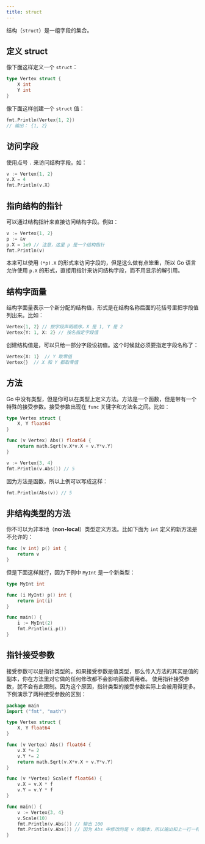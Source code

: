 ```yaml
---
title: struct
---
```


结构（`struct`）是一组字段的集合。

## 定义 struct

像下面这样定义一个 `struct`：

```go
type Vertex struct {
	X int
	Y int
}
```

像下面这样创建一个 `struct` 值：

```go
fmt.Println(Vertex{1, 2})
// 输出： {1, 2}
```

## 访问字段

使用点号 `.` 来访问结构字段。如：

```go
v := Vertex{1, 2}
v.X = 4
fmt.Println(v.X)
```

## 指向结构的指针

可以通过结构指针来直接访问结构字段。例如：

```go
v := Vertex{1, 2}
p := &v
p.X = 1e9 // 注意，这里 p 是一个结构指针
fmt.Println(v)
```

本来可以使用 `(*p).X` 的形式来访问字段的，但是这么做有点笨重，所以 Go 语言允许使用 `p.X` 的形式，直接用指针来访问结构字段，而不用显示的解引用。

## 结构字面量

结构字面量表示一个新分配的结构值，形式是在结构名称后面的花括号里把字段值列出来。比如：

```go
Vertex{1, 2} // 按字段声明顺序，X 是 1, Y 是 2
Vertex{Y: 1, X: 2} // 按名指定字段值
```

创建结构值是，可以只给一部分字段设初值。这个时候就必须要指定字段名称了：

```go
Vertex{X: 1}  // Y 取零值
Vertex{}  // X 和 Y 都取零值
```

## 方法

Go 中没有类型，但是你可以在类型上定义方法。方法是一个函数，但是带有一个特殊的接受参数。接受参数出现在 `func` 关键字和方法名之间。比如：

```go
type Vertex struct {
	X, Y float64
}

func (v Vertex) Abs() float64 {
	return math.Sqrt(v.X*v.X + v.Y*v.Y)
}

v := Vertex{3, 4}
fmt.Println(v.Abs()) // 5
```

因为方法是函数，所以上例可以写成这样：

```go
fmt.Println(Abs(v)) // 5
```

## 非结构类型的方法

你不可以为非本地（__non-local__）类型定义方法。比如下面为 `int` 定义的新方法是不允许的：

```go
func (v int) p() int {
	return v
}
```

但是下面这样就行，因为下例中 `MyInt` 是一个新类型：

```go
type MyInt int

func (i MyInt) p() int {
	return int(i)
}

func main() {
	i := MyInt(2)
	fmt.Println(i.p())
}
```

## 指针接受参数

接受参数可以是指针类型的。如果接受参数是值类型，那么传入方法的其实是值的副本，你在方法里对它做的任何修改都不会影响函数调用者。
使用指针接受参数，就不会有此限制。因为这个原因，指针类型的接受参数实际上会被用得更多。下例演示了两种接受参数的区别：

```go
package main
import ("fmt", "math")

type Vertex struct {
	X, Y float64
}

func (v Vertex) Abs() float64 {
	v.X *= 2
	v.Y *= 2
	return math.Sqrt(v.X*v.X + v.Y*v.Y)
}

func (v *Vertex) Scale(f float64) {
	v.X = v.X * f
	v.Y = v.Y * f
}

func main() {
	v := Vertex{3, 4}
	v.Scale(10)
	fmt.Println(v.Abs()) // 输出 100
	fmt.Println(v.Abs()) // 因为 Abs 中修改的是 v 的副本，所以输出和上一行一样
}
```


